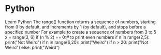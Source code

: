 # Python
Learn Python
The range() function returns a sequence of numbers, starting from 0 by default, and increments by 1 (by default), and stops before a specified number
For example to create a sequence of numbers from 3 to 5
x = range(3, 6)
if (n % 2) == 0:# to print even numbers
        if n in range(2,5):
            print("Not Weird")
        if n in range(6,20):
            print("Weird")
        if n > 20:
            print("Not Weird")
    else:
        print("Weird")

